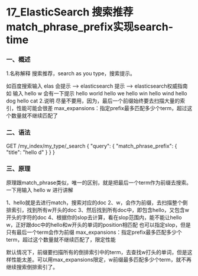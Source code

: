 # 17_ElasticSearch 搜索推荐match_phrase_prefix实现search-time

### 一、概述

1.名称解释
搜索推荐，search as you type，搜索提示。

如百度搜索输入 elas 会提示 --> elasticsearch 提示 --> elasticsearch权威指南
如 输入 hello w 会有一下提示
hello world
hello we
hello win
hello wind
hello dog
hello cat
2.说明
尽量不要用，因为，最后一个前缀始终要去扫描大量的索引，性能可能会很差
max_expansions：指定prefix最多匹配多少个term，超过这个数量就不继续匹配了

### 二、语法

GET /my_index/my_type/_search 
{
  "query": {
    "match_phrase_prefix": {
      "title": "hello d"
    }
  }
}

### 三、原理

原理跟match_phrase类似，唯一的区别，就是把最后一个term作为前缀去搜索。一下用输入 hello w 进行讲解

1、hello就是去进行match，搜索对应的doc
2、w，会作为前缀，去扫描整个倒排索引，找到所有w开头的doc
3、然后找到所有doc中，即包含hello，又包含w开头的字符的doc
4、根据你的slop去计算，看在slop范围内，能不能让hello w，正好跟doc中的hello和w开头的单词的position相匹配
也可以指定slop，但是只有最后一个term会作为前缀
max_expansions：指定prefix最多匹配多少个term，超过这个数量就不继续匹配了，限定性能

默认情况下，前缀要扫描所有的倒排索引中的term，去查找w打头的单词，但是这样性能太差。可以用max_expansions限定，w前缀最多匹配多少个term，就不再继续搜索倒排索引了。